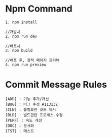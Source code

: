 # Npm Command
```
1. npm install

//개발시
2. npm run dev

//배포시
3. npm build

//배포 후, 정적 페이지 프리뷰
4. npm run preview
```

# Commit Message Rules 

```
[ADD] : 기능 추가/개선
[BUG] : 버그 수정 #113132
[CLN] : 불필요한 코드 제거
[BLD] : 빌드관련 프로세스 수정
[PERF] : 속도 개선
[DOC] : 문서화
[TST] : 테스트
```
